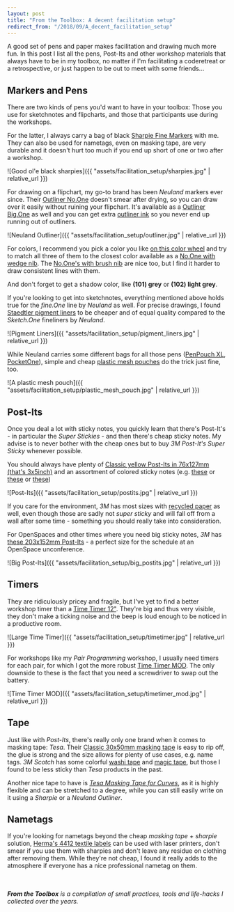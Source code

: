 ```yaml
---
layout: post
title: "From the Toolbox: A decent facilitation setup"
redirect_from: "/2018/09/A_decent_facilitation_setup"
---
```

A good set of pens and paper makes facilitation and drawing much more fun. In this post I list all the pens, Post-Its and other workshop materials that always have to be in my toolbox, no matter if I'm facilitating a coderetreat or a retrospective, or just happen to be out to meet with some friends...

## Markers and Pens

There are two kinds of pens you'd want to have in your toolbox: Those you use for sketchnotes and flipcharts, and those that participants use during the workshops.

For the latter, I always carry a bag of black [Sharpie Fine Markers](http://www.sharpie.com/sharpie/fine/SHFineBlackFine.html#cgid=classic&start=1) with me. They can also be used for nametags, even on masking tape, are very durable and it doesn't hurt too much if you end up short of one or two after a workshop.

![Good ol'e black sharpies]({{ "assets/facilitation_setup/sharpies.jpg" | relative_url }})

For drawing on a flipchart, my go-to brand has been *Neuland* markers ever since. Their [Outliner No.One](https://eu.neuland.com/markers-more/neuland-markers/outliner-wedge-nib-2-6-mm.html) doesn't smear after drying, so you can draw over it easily without ruining your flipchart. It's available as a [Outliner Big.One](https://eu.neuland.com/markers-more/neuland-markers/outliner-wedge-nib-6-12-mm.html) as well and you can get extra [outliner ink](https://eu.neuland.com/markers-more/refill-inks/refillone-ink-outliner-permanent.html) so you never end up running out of outliners.

![Neuland Outliner]({{ "assets/facilitation_setup/outliner.jpg" | relative_url }})

For colors, I recommend you pick a color you like [on this color wheel](https://color.adobe.com/create/color-wheel/?base=2&rule=Triad&selected=0&name=My%20Color%20Theme&mode=rgb&rgbvalues=0.6027817349030464,0.06999999999999998,0.7,1,0.7551170835223047,0.09999999999999998,0.8456852934968992,0,1,0.07999999999999999,0.8,0.5760214645748966,0.03500000000000003,0.7,0.49313093603098085&swatchOrder=0,1,2,3,4
) and try to match all three of them to the closest color available as a [No.One with wedge nib](https://eu.neuland.com/markers-more/neuland-markers/neuland-no.one-wedge-nib-single-colours.html). The [No.One's with brush nib](https://eu.neuland.com/markers-more/neuland-markers/artmarker-brush-nib-0.5-7-mm-single-colours.html?c=763) are nice too, but I find it harder to draw consistent lines with them.

And don't forget to get a shadow color, like **(101) grey** or **(102) light grey**.

If you're looking to get into sketchnotes, everything mentioned above holds true for the *fine.One* line by *Neuland* as well. For precise drawings, I found [Staedtler pigment liners](https://www.staedtler.com/intl/en/products/products-for-colouring/fineliners/pigment-liner-308-fineliner-308-sb6p/) to be cheaper and of equal quality compared to the *Sketch.One* fineliners by *Neuland*.

![Pigment Liners]({{ "assets/facilitation_setup/pigment_liners.jpg" | relative_url }})

While Neuland carries some different bags for all those pens ([PenPouch XL](https://eu.neuland.com/markers-more/marker-accessories/penpouch-xl.html?c=762), [PocketOne](https://eu.neuland.com/markers-more/marker-accessories/pocketone.html)), simple and cheap [plastic mesh pouches](https://www.modulor.de/en/handy-zippered-pouch-transparent.html) do the trick just fine, too.

![A plastic mesh pouch]({{ "assets/facilitation_setup/plastic_mesh_pouch.jpg" | relative_url }})

## Post-Its

Once you deal a lot with sticky notes, you quickly learn that there's Post-It's - in particular the *Super Stickies* - and then there's cheap sticky notes. My advise is to never bother with the cheap ones but to buy *3M Post-It's Super Sticky* whenever possible.

You should always have plenty of [Classic yellow Post-Its in 76x127mm (that's 3x5inch)](https://www.3mdeutschland.de/3M/de_DE/post-it-notes/products/~/Post-it-Super-Sticky-Notes-65516SYP-127-x-76-mm-gelb-16-Bl%C3%B6cke-%C3%A0-90-Blatt/?N=5002385+8709316+8709380+8710660+8711017+8711713+8719859+8725055+3294243765&rt=rud) and an assortment of colored sticky notes (e.g. [these](https://www.3mdeutschland.de/3M/de_DE/post-it-notes/products/~/Post-it-Super-Sticky-Notes-6556SR-127-x-76-mm-neongr%C3%BCn-neonorange-ultrablau-ultragelb-ultrapink-6-Bl%C3%B6cke-%C3%A0-90-Blatt/?N=5002385+8711713+8719859+8724298+3293448080&preselect=7568222+8709316+8709380+8710660+8711017+3293786499+3294410497&rt=rud) or [these](https://www.3mdeutschland.de/3M/de_DE/post-it-notes/products/~/Post-it-Super-Sticky-Notes-6556SJ-127-x-76-mm-mohnrot-neongr%C3%BCn-ultrablau-6-Bl%C3%B6cke-%C3%A0-90-Blatt/?N=5002385+8711713+8719859+8724298+3293282732&preselect=7568222+8709316+8709380+8710660+8711017+3293786499+3294410497&rt=rud) or [these](https://www.3mdeutschland.de/3M/de_DE/post-it-notes/products/~/Post-it-Super-Sticky-Notes-6556SM-127-x-76-mm-hellblau-6-Bl%C3%B6cke-%C3%A0-90-Blatt/?N=5002385+8711713+8719859+8724298+3293448071&preselect=7568222+8709316+8709380+8710660+8711017+3293786499+3294410497&rt=rud))


![Post-Its]({{ "assets/facilitation_setup/postits.jpg" | relative_url }})

If you care for the environment, *3M* has most sizes with [recycled paper](https://www.post-it.com/3M/en_US/post-it/products/~/Post-it-Products/Notes/?N=4327+5927575+8756797+3294529207+3294857497&rt=r3) as well, even though those are sadly not *super sticky* and will fall off from a wall after some time - something you should really take into consideration.

For OpenSpaces and other times where you need big sticky notes, *3M* has [these 203x152mm Post-Its](https://www.3mdeutschland.de/3M/de_DE/post-it-notes/products/~/Post-it-Super-Sticky-Meeting-Notes-6845-SSP-203-x-152-mm-neongr%C3%BCn-neonorange-ultragelb-ultrapink-4-Bl%C3%B6cke-%C3%A0-45-Blatt/?N=5002385+8711713+8719859+8724302+3293282749&preselect=3292687982+3293786499&rt=rud) - a perfect size for the schedule at an OpenSpace unconference.

![Big Post-Its]({{ "assets/facilitation_setup/big_postits.jpg" | relative_url }})

## Timers

They are ridiculously pricey and fragile, but I've yet to find a better workshop timer than a [Time Timer 12"](https://www.timetimer.com/collections/all/products/time-timer-12-inch). They're big and thus very visible, they don't make a ticking noise and the beep is loud enough to be noticed in a productive room.

![Large Time Timer]({{ "assets/facilitation_setup/timetimer.jpg" | relative_url }})

For workshops like my *Pair Programming* workshop, I usually need timers for each pair, for which I got the more robust [Time Timer MOD](https://www.timetimer.com/collections/all/products/time-timer-mod). The only downside to these is the fact that you need a screwdriver to swap out the battery.

![Time Timer MOD]({{ "assets/facilitation_setup/timetimer_mod.jpg" | relative_url }})

## Tape

Just like with *Post-Its*, there's really only one brand when it comes to masking tape: *Tesa*. Their [Classic 30x50mm masking tape](https://www.tesa.com/en/consumer/tesa-masking-tape-classic.html) is easy to rip off, the glue is strong and the size allows for plenty of use cases, e.g. name tags. *3M Scotch* has some colorful [washi tape](https://www.scotchbrand.com/3M/en_US/scotch-brand/products/catalog/~/Scotch-Expressions-Washi-Tape/?N=4335+3294414410+3294529207&rt=rud) and [magic tape](https://www.scotchbrand.com/3M/en_US/scotch-brand/products/catalog/~/Scotch-Expressions-Magic-Tape/?N=4335+3294529207+3294582060&preselect=5003024+5584785+3293786499&rt=rud#variation4), but those I found to be less sticky than *Tesa* products in the past.

Another nice tape to have is [*Tesa Masking Tape for Curves*](https://www.tesa.com/en/consumer/tesa-masking-tape-for-curves.html), as it is highly flexible and can be stretched to a degree, while you can still easily write on it using a *Sharpie* or a *Neuland Outliner*.

## Nametags

If you're looking for nametags beyond the cheap *masking tape + sharpie* solution, [Herma's 4412 textile labels](https://www.herma.co.uk/product/textilename-labels-a4-special-4412/) can be used with laser printers, don't smear if you use them with sharpies and don't leave any residue on clothing after removing them. While they're not cheap, I found it really adds to the atmosphere if everyone has a nice professional nametag on them.

<br/><br/>
_**From the Toolbox** is a compilation of small practices, tools and life-hacks I collected over the years._
